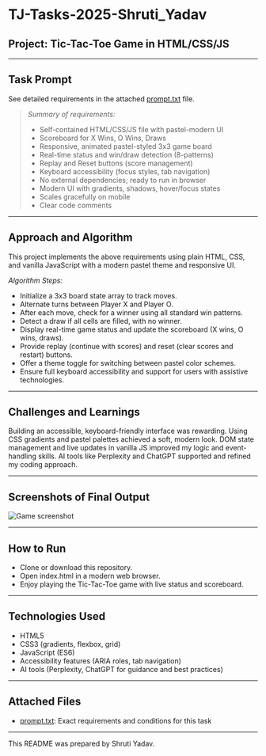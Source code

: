 # TJ-Tasks-2025-Shruti_Yadav

## Project: Tic-Tac-Toe Game in HTML/CSS/JS

---

## Task Prompt

See detailed requirements in the attached [prompt.txt](prompt.txt) file.

> *Summary of requirements:*
>
> - Self-contained HTML/CSS/JS file with pastel-modern UI
> - Scoreboard for X Wins, O Wins, Draws
> - Responsive, animated pastel-styled 3x3 game board
> - Real-time status and win/draw detection (8-patterns)
> - Replay and Reset buttons (score management)
> - Keyboard accessibility (focus styles, tab navigation)
> - No external dependencies; ready to run in browser
> - Modern UI with gradients, shadows, hover/focus states
> - Scales gracefully on mobile
> - Clear code comments

---

## Approach and Algorithm

This project implements the above requirements using plain HTML, CSS, and vanilla JavaScript with a modern pastel theme and responsive UI.

*Algorithm Steps:*
- Initialize a 3x3 board state array to track moves.
- Alternate turns between Player X and Player O.
- After each move, check for a winner using all standard win patterns.
- Detect a draw if all cells are filled, with no winner.
- Display real-time game status and update the scoreboard (X wins, O wins, draws).
- Provide replay (continue with scores) and reset (clear scores and restart) buttons.
- Offer a theme toggle for switching between pastel color schemes.
- Ensure full keyboard accessibility and support for users with assistive technologies.

---

## Challenges and Learnings

Building an accessible, keyboard-friendly interface was rewarding. Using CSS gradients and pastel palettes achieved a soft, modern look. DOM state management and live updates in vanilla JS improved my logic and event-handling skills. AI tools like Perplexity and ChatGPT supported and refined my coding approach.

---

## Screenshots of Final Output

![Game screenshot](Screenshot-182.jpg)

---

## How to Run

- Clone or download this repository.
- Open index.html in a modern web browser.
- Enjoy playing the Tic-Tac-Toe game with live status and scoreboard.

---

## Technologies Used

- HTML5
- CSS3 (gradients, flexbox, grid)
- JavaScript (ES6)
- Accessibility features (ARIA roles, tab navigation)
- AI tools (Perplexity, ChatGPT for guidance and best practices)

---

## Attached Files

- [prompt.txt](prompt.txt): Exact requirements and conditions for this task

---

This README was prepared by Shruti Yadav.
